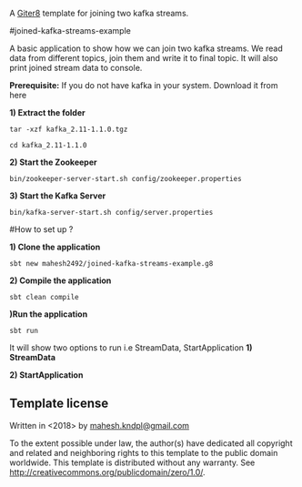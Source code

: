 A [Giter8][g8] template for joining two kafka streams.

#joined-kafka-streams-example

A basic application to show how we can join two kafka streams. We read data from different topics, join them and write it to final topic. It will also print joined stream data to console.

**Prerequisite:** If you do not have kafka in your system. Download it from here

**1) Extract the folder**

```tar -xzf kafka_2.11-1.1.0.tgz```

```cd kafka_2.11-1.1.0```

**2) Start the Zookeeper**

```bin/zookeeper-server-start.sh config/zookeeper.properties```

**3) Start the Kafka Server**

```bin/kafka-server-start.sh config/server.properties```

#How to set up ?

**1) Clone the application**

```sbt new mahesh2492/joined-kafka-streams-example.g8```

**2) Compile the application**

```sbt clean compile```

**)Run the application**
   
   ```sbt run```
   
   It will show two options to run i.e StreamData, StartApplication
  **1) StreamData**
  
  **2) StartApplication**

Template license
----------------
Written in <2018> by <Mahesh Chand> <mahesh.kndpl@gmail.com>

To the extent possible under law, the author(s) have dedicated all copyright and related
and neighboring rights to this template to the public domain worldwide.
This template is distributed without any warranty. See <http://creativecommons.org/publicdomain/zero/1.0/>.

[g8]: http://www.foundweekends.org/giter8/
